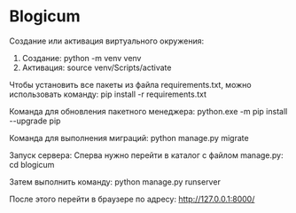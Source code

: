 # Blogicum

Создание или активация виртуального окружения:
1. Создание:
    python -m venv venv
3. Активация:
    source venv/Scripts/activate

Чтобы установить все пакеты из файла requirements.txt, можно использовать команду:
    pip install -r requirements.txt

Команда для обновления пакетного менеджера:
    python.exe -m pip install --upgrade pip

Команда для выполнения миграций:
    python manage.py migrate


Запуск сервера:
Сперва нужно перейти в каталог с файлом manage.py:
    cd blogicum

Затем выполнить команду:
    python manage.py runserver

После этого перейти в браузере по адресу:
    http://127.0.0.1:8000/
